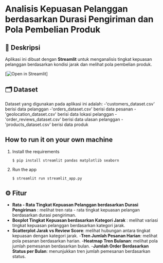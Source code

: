 # Analisis Kepuasan Pelanggan berdasarkan Durasi Pengiriman dan Pola Pembelian Produk

## 📑 Deskripsi
Aplikasi ini dibuat dengan **Streamlit** untuk menganalisis tingkat kepuasan pelanggan berdasarkan kondisi jarak dan melihat pola pembelian produk. 

[![Open in Streamlit](https://humble-guacamole-69w9rg4qv7wjf4v6v-8501.app.github.dev/)]

## 🗂 Dataset
Dataset yang digunakan pada aplikasi ini adalah:
-'customers_dataset.csv' berisi data pelanggan
-'orders_dataset.csv' berisi data pesanan
-'geolocation_dataset.csv' berisi data lokasi pelanggan
-'order_reviews_dataset.csv' berisi data ulasan pelanggan
-'products_dataset.csv' berisi data produk

## How to run it on your own machine

1. Install the requirements

   ```
   $ pip install streamlit pandas matplotlib seaborn
   ```

2. Run the app

   ```
   $ streamlit run streamlit_app.py
   ```

## ⚙ Fitur
- **Rata - Rata Tingkat Kepuasan Pelanggan berdasarkan Durasi Pengiriman** : melihat tren rata - rata tingkat kepuasan pelangan berdasarkan durasi pengiriman. 
- **Boxplot Tingkat Kepuasan berdasarkan Kategori Jarak** : melihat variasi tingkat kepuasan pelanggan berdasarkan kategori jarak.
- **Scatterplot Jarak vs Review Score**: melihat hubungan antara tingkat kepuasan dengan kategori jarak.
-**Tren Jumlah Pesanan Harian**: melihat pola pesanan berdasarkan harian.
-**Heatmap Tren Bulanan**: melihat pola jumlah pemesanan berdasarkan bulan.
-**Jumlah Order Berdasarkan Status per Bulan**: menunjukkan tren jumlah pemesanan berdasarkan status. 
